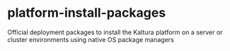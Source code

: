 platform-install-packages
=========================

Official deployment packages to install the Kaltura platform on a server or cluster environments using native OS package managers
